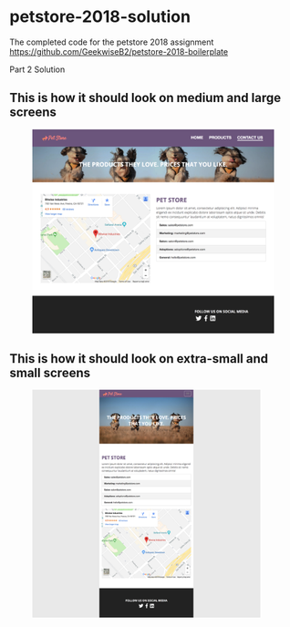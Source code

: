 # petstore-2018-solution
The completed code for the petstore 2018 assignment
https://github.com/GeekwiseB2/petstore-2018-boilerplate

Part 2 Solution

## This is how it should look on medium and large screens
<figure>
    <img src="img/petstore-contact-md-lg-view.png" alt="Medium and Large view"/>
</figure>


## This is how it should look on extra-small and small screens
<figure>
    <img src="img/petstore-contact-xs-sm-view.png" alt="Extra small and Small view" style="max-width:400px;"/>
</figure>
